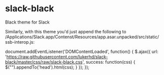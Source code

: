 # slack-black
Black theme for Slack

Similarly, with this theme you'd just append the following to /Applications/Slack.app/Contenst/Resources/app.asar.unpacked/src/static/ssb-interop.js:

document.addEventListener('DOMContentLoaded', function() {
 $.ajax({
   url: 'https://raw.githubusercontent.com/lukerhd/slack-black/master/css/raw/slack-black.css',
   success: function(css) {
     $("<style></style>").appendTo('head').html(css);
   }
 });
});
